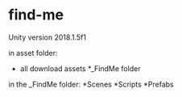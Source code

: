 # find-me

Unity version 2018.1.5f1 

in asset folder:
* all download assets
*_FindMe folder

in the _FindMe folder:
*Scenes
*Scripts
*Prefabs

